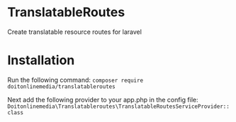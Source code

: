 # TranslatableRoutes
Create translatable resource routes for laravel

# Installation

Run the following command:
`composer require doitonlinemedia/translatableroutes`

Next add the following provider to your app.php in the config file:
`Doitonlinemedia\Translatableroutes\TranslatableRoutesServiceProvider::class`

